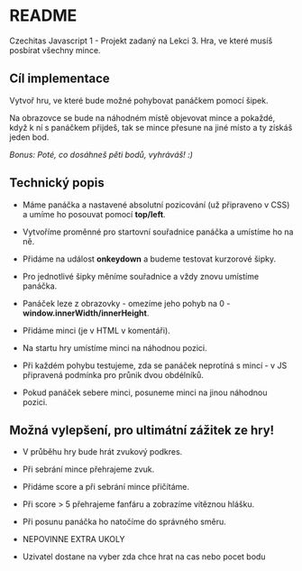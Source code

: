 # README #

Czechitas Javascript 1 - Projekt zadaný na Lekci 3. Hra, ve které musíš posbírat všechny mince.

Cíl implementace
---

Vytvoř hru, ve které bude možné pohybovat panáčkem pomocí šipek.

Na obrazovce se bude na náhodném místě objevovat mince a pokaždé, když k ní s panáčkem přijdeš, tak se mince přesune na jiné místo a ty získáš jeden bod.

*Bonus: Poté, co dosáhneš pěti bodů, vyhráváš! :)*

Technický popis
---

- Máme panáčka a nastavené absolutní pozicování (už připraveno v CSS) a umíme ho posouvat pomocí **top/left**.
- Vytvoříme proměnné pro startovní souřadnice panáčka a umístíme ho na ně.
- Přidáme na <body> událost **onkeydown** a budeme testovat kurzorové šipky.
- Pro jednotlivé šipky měníme souřadnice a vždy znovu umístíme panáčka.
- Panáček leze z obrazovky - omezíme jeho pohyb na 0 - **window.innerWidth/innerHeight**.

- Přidáme minci (je v HTML v komentáři).
- Na startu hry umístíme minci na náhodnou pozici.
- Při každém pohybu testujeme, zda se panáček neprotíná s mincí - v JS připravená podmínka pro průnik dvou obdélníků.
- Pokud panáček sebere minci, posuneme minci na jinou náhodnou pozici.

Možná vylepšení, pro ultimátní zážitek ze hry!
---

- V průběhu hry bude hrát zvukový podkres.
- Při sebrání mince přehrajeme zvuk.
- Přidáme score a při sebrání mince přičítáme.
- Při score > 5 přehrajeme fanfáru a zobrazíme vítěznou hlášku.
- Při posunu panáčka ho natočíme do správného směru.

- NEPOVINNE EXTRA UKOLY

* Uzivatel dostane na vyber zda chce hrat na cas nebo pocet bodu